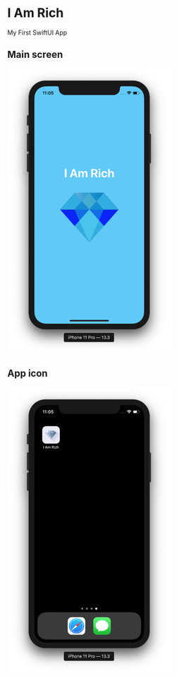 # I Am Rich
My First SwiftUI App

## Main screen
<img src="https://github.com/nurtugan/I-Am-Rich/blob/master/Screen%20Shot%202020-03-23%20at%2011.05.01%20PM.png" alt="" width="371" height="648">

## App icon
<img src="https://github.com/nurtugan/I-Am-Rich/blob/master/Screen%20Shot%202020-03-23%20at%2011.05.15%20PM.png" alt="" width="371" height="648">
